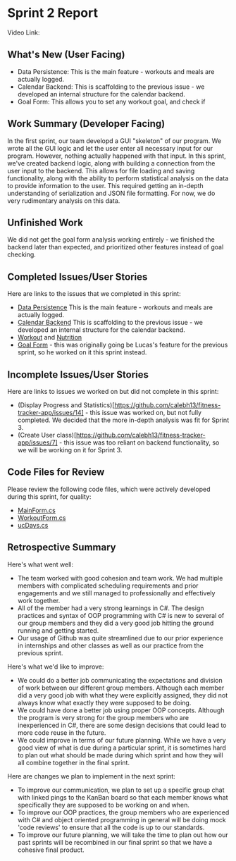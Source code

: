 # Sprint 2 Report 
Video Link: 
## What's New (User Facing)
 * Data Persistence: This is the main feature - workouts and meals are actually logged.
 * Calendar Backend: This is scaffolding to the previous issue - we developed an internal structure for the calendar backend.
 * Goal Form: This allows you to set any workout goal, and check if 

## Work Summary (Developer Facing)
In the first sprint, our team developd a GUI "skeleton" of our program. We wrote all the GUI logic and let the user enter all necessary input for our program. However, nothing actually happened with that input. In this sprint, we've created backend logic, along with building a connection from the user input to the backend. This allows for file loading and saving functionality, along with the ability to perform statistical analysis on the data to provide information to the user. This required getting an in-depth understanding of serialization and JSON file formatting. For now, we do very rudimentary analysis on this data.

## Unfinished Work
We did not get the goal form analysis working entirely - we finished the backend later than expected, and prioritized other features instead of goal checking.

## Completed Issues/User Stories
Here are links to the issues that we completed in this sprint:

 * [Data Persistence](https://github.com/calebh13/fitness-tracker-app/issues/5)
    This is the main feature - workouts and meals are actually logged.
 * [Calendar Backend](https://github.com/calebh13/fitness-tracker-app/issues/11)
    This is scaffolding to the previous issue - we developed an internal structure for the calendar backend.
 * [Workout](https://github.com/calebh13/fitness-tracker-app/issues/12) and [Nutrition](https://github.com/calebh13/fitness-tracker-app/issues/13)
 * [Goal Form](https://github.com/calebh13/fitness-tracker-app/issues/4) - this was originally going be Lucas's feature for the previous sprint, so he worked on it this sprint instead.
 
 ## Incomplete Issues/User Stories
 Here are links to issues we worked on but did not complete in this sprint:
 
 * (Display Progress and Statistics)[https://github.com/calebh13/fitness-tracker-app/issues/14] - this issue was worked on, but not fully completed. We decided that the more in-depth analysis was fit for Sprint 3.
 * (Create User class)[https://github.com/calebh13/fitness-tracker-app/issues/7] - this issue was too reliant on backend functionality, so we will be working on it for Sprint 3.

## Code Files for Review
Please review the following code files, which were actively developed during this sprint, for quality:
 * [MainForm.cs](https://github.com/calebh13/fitness-tracker-app/blob/main/Fitness%20Tracker%20App/MainForm.cs)
 * [WorkoutForm.cs](https://github.com/calebh13/fitness-tracker-app/blob/main/Fitness%20Tracker%20App/WorkoutForm.cs)
 * [ucDays.cs](https://github.com/calebh13/fitness-tracker-app/blob/main/Fitness%20Tracker%20App/ucDays.cs)
 
## Retrospective Summary
Here's what went well:
  * The team worked with good cohesion and team work. We had multiple members with complicated scheduling requirements and prior engagements and we still managed to professionally and effectively work together.
  * All of the member had a very strong learnings in C#. The design practices and syntax of OOP programming with C# is new to several of our group members and they did a very good job hitting the ground running and getting started.
  * Our usage of Github was quite streamlined due to our prior experience in internships and other classes as well as our practice from the previous sprint.
 
Here's what we'd like to improve:
   * We could do a better job communicating the expectations and division of work between our different group members. Although each member did a very good job with what they were explicitly assigned, they did not always know what exactly they were supposed to be doing.
   * We could have done a better job using proper OOP concepts. Although the program is very strong for the group members who are inexperienced in C#, there are some design decisions that could lead to more code reuse in the future. 
   * We could improve in terms of our future planning. While we have a very good view of what is due during a particular sprint, it is sometimes hard to plan out what should be made during which sprint and how they will all combine together in the final sprint. 
  
Here are changes we plan to implement in the next sprint:
   * To improve our communication, we plan to set up a specific group chat with linked pings to the KanBan board so that each member knows what specifically they are supposed to be working on and when.
   * To improve our OOP practices, the group members who are experienced with C# and object oriented programming in general will be doing mock 'code reviews' to ensure that all the code is up to our standards. 
   * To improve our future planning, we will take the time to plan out how our past sprints will be recombined in our final sprint so that we have a cohesive final product.
